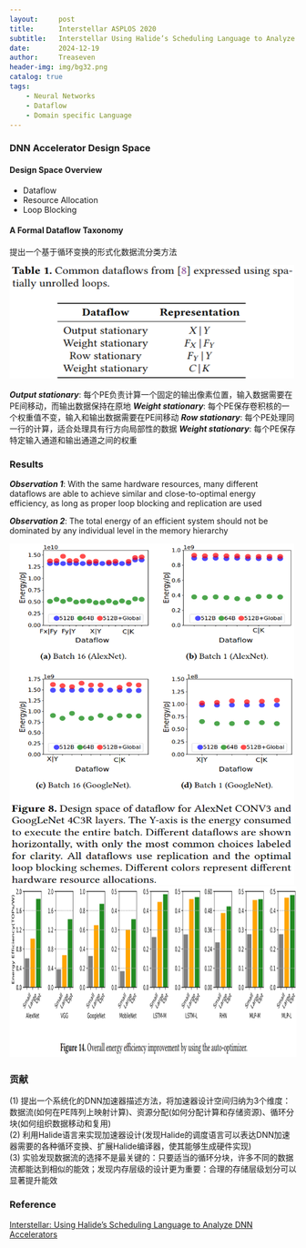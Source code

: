 ```yaml
---
layout:     post
title:      Interstellar ASPLOS 2020
subtitle:   Interstellar Using Halide’s Scheduling Language to Analyze DNN Accelerators
date:       2024-12-19
author:     Treaseven
header-img: img/bg32.png
catalog: true
tags:
    - Neural Networks
    - Dataflow
    - Domain specific Language
---
```



### DNN Accelerator Design Space

#### Design Space Overview
* Dataflow
* Resource Allocation
* Loop Blocking

#### A Formal Dataflow Taxonomy
提出一个基于循环变换的形式化数据流分类方法

<img width="500" height="200" src="../img/post-interstellar-dataflows.png">

***Output stationary***: 每个PE负责计算一个固定的输出像素位置，输入数据需要在PE间移动，而输出数据保持在原地
***Weight stationary***: 每个PE保存卷积核的一个权重值不变，输入和输出数据需要在PE间移动
***Row stationary***: 每个PE处理同一行的计算，适合处理具有行方向局部性的数据
***Weight stationary***: 每个PE保存特定输入通道和输出通道之间的权重


### Results

***Observation 1***: With the same hardware resources, many different dataflows are able to achieve similar and close-to-optimal energy efficiency, as long as proper loop blocking and replication are used

***Observation 2***: The total energy of an efficient system should not be dominated by any individual level in the memory hierarchy

<img width="500" height="600" src="../img/post-interstellar-designspace.png">


<img width="1000" height="300" src="../img/post-interstellar-overall.png">

### 贡献
(1) 提出一个系统化的DNN加速器描述方法，将加速器设计空间归纳为3个维度：数据流(如何在PE阵列上映射计算)、资源分配(如何分配计算和存储资源)、循环分块(如何组织数据移动和复用)<br>
(2) 利用Halide语言来实现加速器设计(发现Halide的调度语言可以表达DNN加速器需要的各种循环变换、扩展Halide编译器，使其能够生成硬件实现)<br>
(3) 实验发现数据流的选择不是最关键的：只要适当的循环分块，许多不同的数据流都能达到相似的能效；发现内存层级的设计更为重要：合理的存储层级划分可以显著提升能效


### Reference
[Interstellar: Using Halide’s Scheduling Language to Analyze DNN Accelerators](https://arxiv.org/pdf/1809.04070)